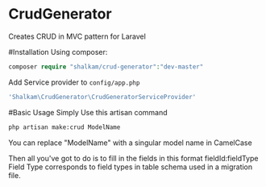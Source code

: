 # CrudGenerator
Creates CRUD in MVC pattern for Laravel

#Installation
Using composer:
``` php
composer require "shalkam/crud-generator":"dev-master"
```

Add Service provider to `config/app.php`
``` php
'Shalkam\CrudGenerator\CrudGeneratorServiceProvider'
```

#Basic Usage
Simply Use this artisan command
``` sh
php artisan make:crud ModelName
```
You can replace "ModelName" with a singular model name in CamelCase

Then all you've got to do is to fill in the fields in this format fieldId:fieldType
Field Type corresponds to field types in table schema used in a migration file.
